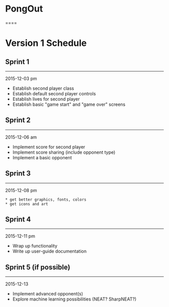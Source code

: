PongOut
====
====

Version 1 Schedule
====


Sprint 1
----
----

2015-12-03 pm

   * Establish second player class
   * Establish default second player controls
   * Establish lives for second player
   * Establish basic "game start" and "game over" screens

Sprint 2
----
----

2015-12-06 am

   * Implement score for second player
   * Implement score sharing (include opponent type)
   * Implement a basic opponent

Sprint 3
----
----

2015-12-08 pm

    * get better graphics, fonts, colors
    * get icons and art

Sprint 4
----
----

2015-12-11 pm

   * Wrap up functionality
   * Write up user-guide documentation
   
Sprint 5 (if possible)
----
----

2015-12-13

   * Implement advanced opponent(s)
   * Explore machine learning possibilities (NEAT? SharpNEAT?)